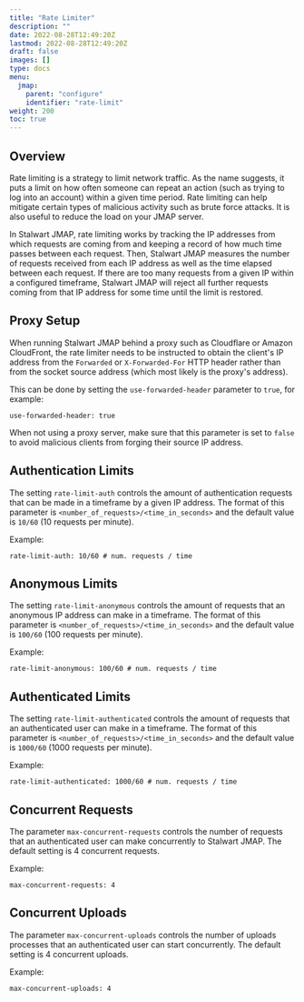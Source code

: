```yaml
---
title: "Rate Limiter"
description: ""
date: 2022-08-28T12:49:20Z
lastmod: 2022-08-28T12:49:20Z
draft: false
images: []
type: docs
menu:
  jmap:
    parent: "configure"
    identifier: "rate-limit"
weight: 200
toc: true
---
```


## Overview

Rate limiting is a strategy to limit network traffic. As the name suggests, it puts a limit on how often 
someone can repeat an action (such as trying to log into an account) within a given time period.
Rate limiting can help mitigate certain types of malicious activity such as brute force attacks. It is also 
useful to reduce the load on your JMAP server.

In Stalwart JMAP, rate limiting works by tracking the IP addresses from which requests are coming from and keeping
a record of how much time passes between each request. Then, Stalwart JMAP measures the number of requests received
from each IP address as well as the time elapsed between each request. If there are too many requests from a 
given IP within a configured timeframe, Stalwart JMAP will reject all further requests coming from that IP address 
for some time until the limit is restored.

## Proxy Setup

When running Stalwart JMAP behind a proxy such as Cloudflare or Amazon CloudFront, the rate limiter needs to
be instructed to obtain the client's IP address from the ``Forwarded`` or ``X-Forwarded-For`` HTTP header rather
than from the socket source address (which most likely is the proxy's address).

This can be done by setting the ``use-forwarded-header`` parameter to ``true``, for example:

```
use-forwarded-header: true
```

When not using a proxy server, make sure that this parameter is set to ``false`` to avoid malicious clients
from forging their source IP address.

## Authentication Limits

The setting ``rate-limit-auth`` controls the amount of authentication requests that can be made
in a timeframe by a given IP address. The format of this parameter is ``<number_of_requests>/<time_in_seconds>``
and the default value is ``10/60`` (10 requests per minute).

Example:

```
rate-limit-auth: 10/60 # num. requests / time
```

## Anonymous Limits

The setting ``rate-limit-anonymous`` controls the amount of requests that an anonymous IP address can make
in a timeframe. The format of this parameter is ``<number_of_requests>/<time_in_seconds>``
and the default value is ``100/60`` (100 requests per minute).

Example:

```
rate-limit-anonymous: 100/60 # num. requests / time
```

## Authenticated Limits

The setting ``rate-limit-authenticated`` controls the amount of requests that an authenticated user can make
in a timeframe. The format of this parameter is ``<number_of_requests>/<time_in_seconds>``
and the default value is ``1000/60`` (1000 requests per minute).

Example:

```
rate-limit-authenticated: 1000/60 # num. requests / time
```

## Concurrent Requests

The parameter ``max-concurrent-requests`` controls the number of requests that an
authenticated user can make concurrently to Stalwart JMAP. The default setting is 4 concurrent requests.

Example:

```
max-concurrent-requests: 4
```

## Concurrent Uploads

The parameter ``max-concurrent-uploads`` controls the number of uploads processes that an
authenticated user can start concurrently. The default setting is 4 concurrent uploads.

Example:

```
max-concurrent-uploads: 4
```

